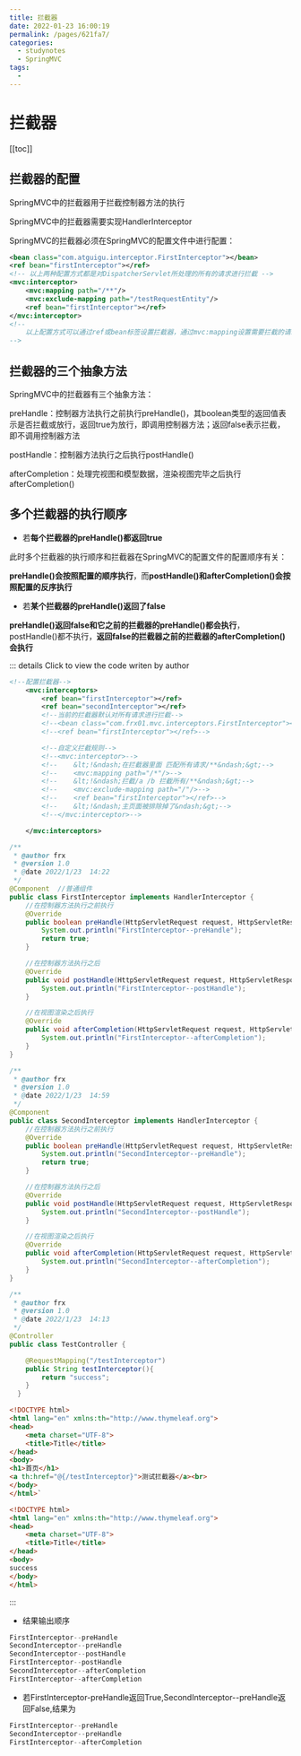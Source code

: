 ```yaml
---
title: 拦截器
date: 2022-01-23 16:00:19
permalink: /pages/621fa7/
categories:
  - studynotes
  - SpringMVC
tags:
  - 
---
```

# 拦截器

[[toc]]

## 拦截器的配置

SpringMVC中的拦截器用于拦截控制器方法的执行

SpringMVC中的拦截器需要实现HandlerInterceptor

SpringMVC的拦截器必须在SpringMVC的配置文件中进行配置：

```xml
<bean class="com.atguigu.interceptor.FirstInterceptor"></bean>
<ref bean="firstInterceptor"></ref>
<!-- 以上两种配置方式都是对DispatcherServlet所处理的所有的请求进行拦截 -->
<mvc:interceptor>
    <mvc:mapping path="/**"/>
    <mvc:exclude-mapping path="/testRequestEntity"/>
    <ref bean="firstInterceptor"></ref>
</mvc:interceptor>
<!-- 
	以上配置方式可以通过ref或bean标签设置拦截器，通过mvc:mapping设置需要拦截的请求，通过mvc:exclude-mapping设置需要排除的请求，即不需要拦截的请求
-->
```

## 拦截器的三个抽象方法

SpringMVC中的拦截器有三个抽象方法：

preHandle：控制器方法执行之前执行preHandle()，其boolean类型的返回值表示是否拦截或放行，返回true为放行，即调用控制器方法；返回false表示拦截，即不调用控制器方法

postHandle：控制器方法执行之后执行postHandle()

afterCompletion：处理完视图和模型数据，渲染视图完毕之后执行afterCompletion()

## 多个拦截器的执行顺序

+ 若**每个拦截器的preHandle()都返回true**

此时多个拦截器的执行顺序和拦截器在SpringMVC的配置文件的配置顺序有关：

**preHandle()会按照配置的顺序执行**，而**postHandle()**和**afterCompletion()会按照配置的反序执行**

+ 若**某个拦截器的preHandle()返回了false**

**preHandle()返回false和它之前的拦截器的preHandle()都会执行**，postHandle()都不执行，**返回false的拦截器之前的拦截器的afterCompletion()会执行**

::: details Click to view the code writen by author

```xml
<!--配置拦截器-->
    <mvc:interceptors>
        <ref bean="firstInterceptor"></ref>
        <ref bean="secondInterceptor"></ref>
        <!--当前的拦截器默认对所有请求进行拦截-->
        <!--<bean class="com.frx01.mvc.interceptors.FirstInterceptor"></bean>-->
        <!--<ref bean="firstInterceptor"></ref>-->

        <!--自定义拦截规则-->
        <!--<mvc:interceptor>-->
        <!--    &lt;!&ndash;在拦截器里面 匹配所有请求/**&ndash;&gt;-->
        <!--    <mvc:mapping path="/*"/>-->
        <!--    &lt;!&ndash;拦截/a /b 拦截所有/**&ndash;&gt;-->
        <!--    <mvc:exclude-mapping path="/"/>-->
        <!--    <ref bean="firstInterceptor"></ref>-->
        <!--    &lt;!&ndash;主页面被排除掉了&ndash;&gt;-->
        <!--</mvc:interceptor>-->

    </mvc:interceptors>
```

```java
/**
 * @author frx
 * @version 1.0
 * @date 2022/1/23  14:22
 */
@Component  //普通组件
public class FirstInterceptor implements HandlerInterceptor {
    //在控制器方法执行之前执行
    @Override
    public boolean preHandle(HttpServletRequest request, HttpServletResponse response, Object handler) throws Exception {
        System.out.println("FirstInterceptor--preHandle");
        return true;
    }

    //在控制器方法执行之后
    @Override
    public void postHandle(HttpServletRequest request, HttpServletResponse response, Object handler, ModelAndView modelAndView) throws Exception {
        System.out.println("FirstInterceptor--postHandle");
    }

    //在视图渲染之后执行
    @Override
    public void afterCompletion(HttpServletRequest request, HttpServletResponse response, Object handler, Exception ex) throws Exception {
        System.out.println("FirstInterceptor--afterCompletion");
    }
}
```

```java
/**
 * @author frx
 * @version 1.0
 * @date 2022/1/23  14:59
 */
@Component
public class SecondInterceptor implements HandlerInterceptor {
    //在控制器方法执行之前执行
    @Override
    public boolean preHandle(HttpServletRequest request, HttpServletResponse response, Object handler) throws Exception {
        System.out.println("SecondInterceptor--preHandle");
        return true;
    }

    //在控制器方法执行之后
    @Override
    public void postHandle(HttpServletRequest request, HttpServletResponse response, Object handler, ModelAndView modelAndView) throws Exception {
        System.out.println("SecondInterceptor--postHandle");
    }

    //在视图渲染之后执行
    @Override
    public void afterCompletion(HttpServletRequest request, HttpServletResponse response, Object handler, Exception ex) throws Exception {
        System.out.println("SecondInterceptor--afterCompletion");
    }
}
```

```java
/**
 * @author frx
 * @version 1.0
 * @date 2022/1/23  14:13
 */
@Controller
public class TestController {

    @RequestMapping("/testInterceptor")
    public String testInterceptor(){
        return "success";
    }
  }

```

```html
<!DOCTYPE html>
<html lang="en" xmlns:th="http://www.thymeleaf.org">
<head>
    <meta charset="UTF-8">
    <title>Title</title>
</head>
<body>
<h1>首页</h1>
<a th:href="@{/testInterceptor}">测试拦截器</a><br>
</body>
</html>`
```

```html
<!DOCTYPE html>
<html lang="en" xmlns:th="http://www.thymeleaf.org">
<head>
    <meta charset="UTF-8">
    <title>Title</title>
</head>
<body>
success
</body>
</html>
```

:::

+ 结果输出顺序

```java
FirstInterceptor--preHandle
SecondInterceptor--preHandle
SecondInterceptor--postHandle
FirstInterceptor--postHandle
SecondInterceptor--afterCompletion
FirstInterceptor--afterCompletion
```

+ 若FirstInterceptor-preHandle返回True,SecondInterceptor--preHandle返回False,结果为

```java
FirstInterceptor--preHandle
SecondInterceptor--preHandle
FirstInterceptor--afterCompletion
```

